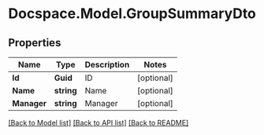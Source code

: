 # Docspace.Model.GroupSummaryDto

## Properties

Name | Type | Description | Notes
------------ | ------------- | ------------- | -------------
**Id** | **Guid** | ID | [optional] 
**Name** | **string** | Name | [optional] 
**Manager** | **string** | Manager | [optional] 

[[Back to Model list]](../README.md#documentation-for-models) [[Back to API list]](../README.md#documentation-for-api-endpoints) [[Back to README]](../README.md)

